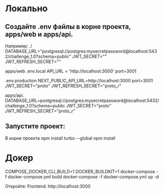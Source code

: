 
# Локально
## Создайте .env файлы в корне проекта, apps/web и apps/api.
Например:
./
DATABASE_URL="postgresql://postgres:mysecretpassword@localhost:5432/challenge_1.0?schema=public"
JWT_SECRET=""
JWT_REFRESH_SECRET=""

apps/web
.env.local
API_URL = 'http://localhost:3000'
port=3001

.env.production
NEXT_PUBLIC_API_URL=http://localhost:3000
port=3001
JWT_SECRET="proto"
JWT_REFRESH_SECRET="proto_r"

apps/api.
DATABASE_URL=postgresql://postgres:mysecretpassword@localhost:5432/challenge_1.0?schema=public
JWT_SECRET="proto"
JWT_REFRESH_SECRET="proto_r"

## Запустите проект:
В корне проекта
npm install turbo --global
npm install

# Докер

COMPOSE_DOCKER_CLI_BUILD=1 DOCKER_BUILDKIT=1 docker-compose -f docker-compose.yml build
docker-compose -f docker-compose.yml up -d

Откройте:
Frontend: http://localhost:3000